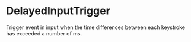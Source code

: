 DelayedInputTrigger
===================

Trigger event in input when the time differences between each keystroke has exceeded a number of ms.
